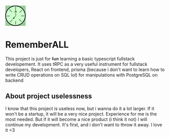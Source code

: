 ![Logo. The clock](./webapp/src/assets/logo.png)

# RememberALL

This project is just for ~~fun~~ learning a basic typescript fullstack developement.
It uses tRPC as a very useful instrument for fullstack developers, React on frontend, prisma (because i don't want to learn how to write CRUD operations on SQL lol) for manipulations with PostgreSQL on backend

## About project uselessness

I know that this project is useless now, but i wanna do it a lot larger. If it won't be a startup, it will be a very nice project. Experience for me is the most needed. But if it will become a nice product (i think it not) I will continue my development. It's first, and i don't want to throw it away. I love it <3
